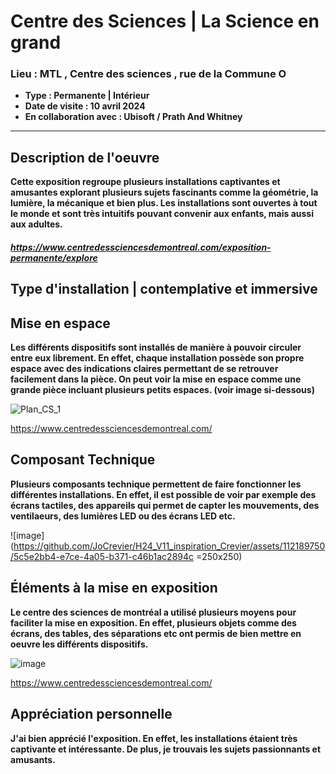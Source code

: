 # **Centre des Sciences** | **La Science en grand**
### **Lieu : MTL , Centre des sciences** ,  rue de la Commune O
 - **Type : Permanente | Intérieur**
 - **Date de visite : 10 avril 2024**
 - **En collaboration avec : Ubisoft / Prath And Whitney**
____________________________

## **Description de l'oeuvre**

**Cette exposition regroupe plusieurs installations captivantes et amusantes explorant plusieurs sujets fascinants comme la géométrie, la lumière, la mécanique et bien plus. Les installations sont ouvertes à tout le monde et sont très intuitifs pouvant convenir aux enfants, mais aussi aux adultes.** 

##### https://www.centredessciencesdemontreal.com/exposition-permanente/explore

## **Type d'installation | contemplative et immersive**

## **Mise en espace**
**Les différents dispositifs sont installés de manière à pouvoir circuler entre eux librement. En effet, chaque installation possède son propre espace avec des indications claires permettant de se retrouver facilement dans la pièce. On peut voir la mise en espace comme une grande pièce incluant plusieurs petits espaces. (voir image si-dessous)**

![Plan_CS_1](https://github.com/JoCrevier/H24_V11_inspiration_Crevier/assets/112189750/c4535292-45f7-48ea-bd57-561c4441af18)

https://www.centredessciencesdemontreal.com/

## **Composant Technique**
**Plusieurs composants technique permettent de faire fonctionner les différentes installations. En effet, il est possible de voir par exemple des écrans tactiles, des appareils qui permet de capter les mouvements, des ventilaeurs, des lumières LED ou des écrans LED etc.**

![image](https://github.com/JoCrevier/H24_V11_inspiration_Crevier/assets/112189750/5c5e2bb4-e7ce-4a05-b371-c46b1ac2894c =250x250)


## **Éléments à la mise en exposition**
**Le centre des sciences de montréal a utilisé plusieurs moyens pour faciliter la mise en exposition. En effet, plusieurs objets comme des écrans, des tables, des séparations etc ont permis de bien mettre en oeuvre les différents dispositifs.** 

![image](https://github.com/JoCrevier/H24_V11_inspiration_Crevier/assets/112189750/6417d3a3-21a6-4808-9088-43fb432e869e)

https://www.centredessciencesdemontreal.com/


## **Appréciation personnelle**
**J'ai bien apprécié l'exposition. En effet, les installations étaient très captivante et intéressante. De plus, je trouvais les sujets passionnants et amusants.**
